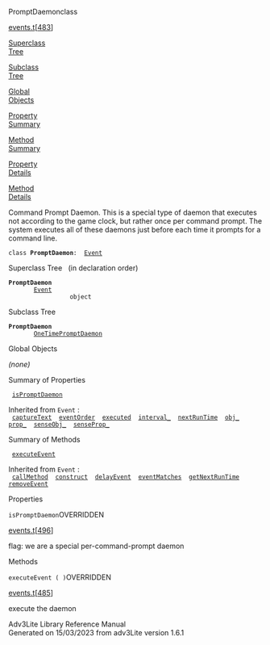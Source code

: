 <span class="title">PromptDaemon</span><span class="type">class</span>

[events.t](../file/events.t.html)\[[483](../source/events.t.html#483)\]

[Superclass  
Tree](#_SuperClassTree_)

[Subclass  
Tree](#_SubClassTree_)

[Global  
Objects](#_ObjectSummary_)

[Property  
Summary](#_PropSummary_)

[Method  
Summary](#_MethodSummary_)

[Property  
Details](#_Properties_)

[Method  
Details](#_Methods_)

<div class="fdesc">

Command Prompt Daemon. This is a special type of daemon that executes
not according to the game clock, but rather once per command prompt. The
system executes all of these daemons just before each time it prompts
for a command line.

`class `**`PromptDaemon`**` :   `[`Event`](../object/Event.html)

</div>

<span id="_SuperClassTree_"></span>

<div class="mjhd">

<span class="hdln">Superclass Tree</span>   (in declaration order)

</div>

**`PromptDaemon`**  
`         `[`Event`](../object/Event.html)  
`                 object`  
<span id="_SubClassTree_"></span>

<div class="mjhd">

<span class="hdln">Subclass Tree</span>  

</div>

**`PromptDaemon`**  
`         `[`OneTimePromptDaemon`](../object/OneTimePromptDaemon.html)  
<span id="_ObjectSummary_"></span>

<div class="mjhd">

<span class="hdln">Global Objects</span>  

</div>

*(none)* <span id="_PropSummary_"></span>

<div class="mjhd">

<span class="hdln">Summary of Properties</span>  

</div>

` `[`isPromptDaemon`](#isPromptDaemon)`  `

Inherited from `Event` :  
` `[`captureText`](../object/Event.html#captureText)`  `[`eventOrder`](../object/Event.html#eventOrder)`  `[`executed`](../object/Event.html#executed)`  `[`interval_`](../object/Event.html#interval_)`  `[`nextRunTime`](../object/Event.html#nextRunTime)`  `[`obj_`](../object/Event.html#obj_)`  `[`prop_`](../object/Event.html#prop_)`  `[`senseObj_`](../object/Event.html#senseObj_)`  `[`senseProp_`](../object/Event.html#senseProp_)`  `

<span id="_MethodSummary_"></span>

<div class="mjhd">

<span class="hdln">Summary of Methods</span>  

</div>

` `[`executeEvent`](#executeEvent)`  `

Inherited from `Event` :  
` `[`callMethod`](../object/Event.html#callMethod)`  `[`construct`](../object/Event.html#construct)`  `[`delayEvent`](../object/Event.html#delayEvent)`  `[`eventMatches`](../object/Event.html#eventMatches)`  `[`getNextRunTime`](../object/Event.html#getNextRunTime)`  `[`removeEvent`](../object/Event.html#removeEvent)`  `

<span id="_Properties_"></span>

<div class="mjhd">

<span class="hdln">Properties</span>  

</div>

<span id="isPromptDaemon"></span>

`isPromptDaemon`<span class="rem">OVERRIDDEN</span>

[events.t](../file/events.t.html)\[[496](../source/events.t.html#496)\]

<div class="desc">

flag: we are a special per-command-prompt daemon

</div>

<span id="_Methods_"></span>

<div class="mjhd">

<span class="hdln">Methods</span>  

</div>

<span id="executeEvent"></span>

`executeEvent ( )`<span class="rem">OVERRIDDEN</span>

[events.t](../file/events.t.html)\[[485](../source/events.t.html#485)\]

<div class="desc">

execute the daemon

</div>

<div class="ftr">

Adv3Lite Library Reference Manual  
Generated on 15/03/2023 from adv3Lite version 1.6.1

</div>
